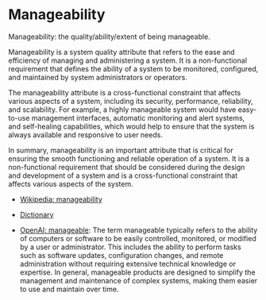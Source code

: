 # Manageability

Manageability: the quality/ability/extent of being manageable.

<span data-chatgpt-prompt="explain manageability (system quality attribute, cross-functional constraint, non-functional requirement)">Manageability is a system quality attribute that refers to the ease and efficiency of managing and administering a system. It is a non-functional requirement that defines the ability of a system to be monitored, configured, and maintained by system administrators or operators. 

The manageability attribute is a cross-functional constraint that affects various aspects of a system, including its security, performance, reliability, and scalability. For example, a highly manageable system would have easy-to-use management interfaces, automatic monitoring and alert systems, and self-healing capabilities, which would help to ensure that the system is always available and responsive to user needs. 

In summary, manageability is an important attribute that is critical for ensuring the smooth functioning and reliable operation of a system. It is a non-functional requirement that should be considered during the design and development of a system and is a cross-functional constraint that affects various aspects of the system.</span>

* [Wikipedia: manageability](https://wikipedia.org/wiki/manageability)

* [Dictionary]()

* [OpenAI: manageable](https:://openai.com): <span data-chatgpt-prompt="define manageable (computers and software)">The term manageable typically refers to the ability of computers or software to be easily controlled, monitored, or modified by a user or administrator. This includes the ability to perform tasks such as software updates, configuration changes, and remote administration without requiring extensive technical knowledge or expertise. In general, manageable products are designed to simplify the management and maintenance of complex systems, making them easier to use and maintain over time.</span>
